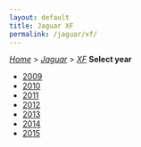 ```yaml
---
layout: default
title: Jaguar XF
permalink: /jaguar/xf/
---
```

[*Home*](/) > [*Jaguar*](/jaguar/) > [*XF*](/jaguar/xf/)
**Select year**
- [2009](/jaguar/xf/2009/)
- [2010](/jaguar/xf/2010/)
- [2011](/jaguar/xf/2011/)
- [2012](/jaguar/xf/2012/)
- [2013](/jaguar/xf/2013/)
- [2014](/jaguar/xf/2014/)
- [2015](/jaguar/xf/2015/)
